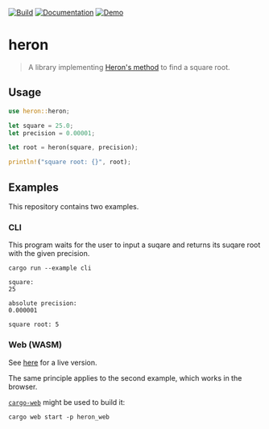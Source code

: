 [![Build][build-img]][build-url]
[![Documentation][docs-img]][docs-url]
[![Demo][demo-img]][demo-url]

# heron

> A library implementing [Heron's method][wikipedia-heron] to find a square root.

## Usage

```rust
use heron::heron;

let square = 25.0;
let precision = 0.00001;

let root = heron(square, precision);

println!("square root: {}", root);
```

## Examples

This repository contains two examples.

### CLI

This program waits for the user to input a suqare and returns its suqare root with the given precision.

```
cargo run --example cli

square:
25     

absolute precision:
0.000001

square root: 5
```

### Web (WASM)

See [here][demo-url] for a live version.

The same principle applies to the second example, which works in the browser.

[`cargo-web`][cargo-web] might be used to build it:

```
cargo web start -p heron_web
```

[build-img]: https://travis-ci.com/janbaudisch/heron.svg?branch=master
[build-url]: https://travis-ci.com/janbaudisch/heron
[docs-img]: https://img.shields.io/badge/docs-master-blue.svg?colorB=4d76ae
[docs-url]: https://janbaudisch.dev/heron/heron
[demo-img]: https://img.shields.io/badge/demo-live-green.svg
[demo-url]: https://janbaudisch.dev/heron/demo
[wikipedia-heron]: https://en.wikipedia.org/wiki/Methods_of_computing_square_roots#Babylonian_method
[cargo-web]: https://github.com/koute/cargo-web
